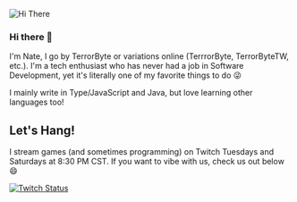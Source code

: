 ![Hi There](https://i.imgur.com/o233A31.png)

### Hi there 👋

I'm Nate, I go by TerrorByte or variations online (TerrrorByte, TerrorByteTW, etc.). I'm a tech enthusiast who has never had a job in Software Development, yet it's literally one of my favorite things to do 😜

I mainly write in Type/JavaScript and Java, but love learning other languages too!

## Let's Hang!

I stream games (and sometimes programming) on Twitch Tuesdays and Saturdays at 8:30 PM CST. If you want to vibe with us, check us out below 😄

[![Twitch Status](https://img.shields.io/twitch/status/TerrorByteTW?label=Visit%20my%20Twitch&style=social)](https://www.twitch.tv/TerrorByteTW)

<!--
**TerrrorByte/TerrrorByte** is a ✨ _special_ ✨ repository because its `README.md` (this file) appears on your GitHub profile.

Here are some ideas to get you started:

- 🔭 I’m currently working on ...
- 🌱 I’m currently learning ...
- 👯 I’m looking to collaborate on ...
- 🤔 I’m looking for help with ...
- 💬 Ask me about ...
- 📫 How to reach me: ...
- 😄 Pronouns: ...
- ⚡ Fun fact: ...
-->
